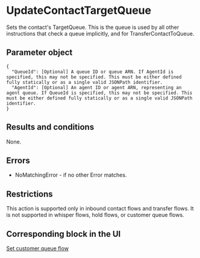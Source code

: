 # UpdateContactTargetQueue<a name="contact-actions-updatecontacttargetqueue"></a>

Sets the contact's TargetQueue\. This is the queue is used by all other instructions that check a queue implicitly, and for TransferContactToQueue\. 

## Parameter object<a name="updatecontacttargetqueue-parameter"></a>

```
{
  "QueueId": [Optional] A queue ID or queue ARN. If AgentId is specified, this may not be specified. This must be either defined fully statically or as a single valid JSONPath identifier.
  "AgentId": [Optional] An agent ID or agent ARN, representing an agent queue. If QueueId is specified, this may not be specified. This must be either defined fully statically or as a single valid JSONPath identifier.
}
```

## Results and conditions<a name="updatecontacttargetqueue-results"></a>

None\.

## Errors<a name="updatecontacttargetqueue-errors"></a>
+ NoMatchingError \- if no other Error matches\.

## Restrictions<a name="updatecontacttargetqueue-restrictions"></a>

This action is supported only in inbound contact flows and transfer flows\. It is not supported in whisper flows, hold flows, or customer queue flows\. 

## Corresponding block in the UI<a name="updatecontacttargetqueue-ui"></a>

[Set customer queue flow](set-customer-queue-flow.md)